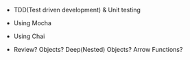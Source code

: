 - TDD(Test driven development) & Unit testing
- Using Mocha
- Using Chai

- Review? Objects? Deep(Nested) Objects? Arrow Functions?